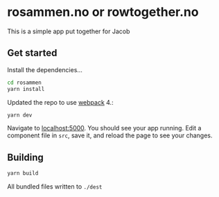 
# rosammen.no or rowtogether.no

This is a simple app put together for Jacob


## Get started

Install the dependencies...

```bash
cd rosammen
yarn install
```

Updated the repo to use [webpack](https://webpack.js.org) 4.:

```bash
yarn dev
```

Navigate to [localhost:5000](http://localhost:8080). You should see your app running. Edit a component file in `src`, save it, and reload the page to see your changes.


## Building

```bash
yarn build
```

All bundled files written to ``./dest``
